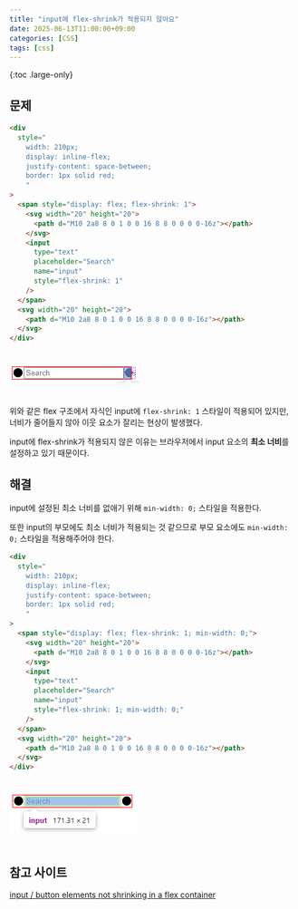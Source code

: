 ```yaml
---
title: "input에 flex-shrink가 적용되지 않아요"
date: 2025-06-13T11:00:00+09:00
categories: [CSS]
tags: [css]
---
```


{:toc .large-only}

## 문제

```html
<div
  style="
    width: 210px;
    display: inline-flex;
    justify-content: space-between;
    border: 1px solid red;
    "
>
  <span style="display: flex; flex-shrink: 1">
    <svg width="20" height="20">
      <path d="M10 2a8 8 0 1 0 0 16 8 8 0 0 0 0-16z"></path>
    </svg>
    <input
      type="text"
      placeholder="Search"
      name="input"
      style="flex-shrink: 1"
    />
  </span>
  <svg width="20" height="20">
    <path d="M10 2a8 8 0 1 0 0 16 8 8 0 0 0 0-16z"></path>
  </svg>
</div>
```

<img src="../../assets/img/blog/css/2025-06-13-input-shrink_01.png" style="margin:20px 0;">

위와 같은 flex 구조에서 자식인 input에 `flex-shrink: 1` 스타일이 적용되어 있지만, 너비가 줄어들지 않아 이웃 요소가 잘리는 현상이 발생했다.

input에 flex-shrink가 적용되지 않은 이유는 브라우저에서 input 요소의 **최소 너비**를 설정하고 있기 때문이다.

## 해결

input에 설정된 최소 너비를 없애기 위해 `min-width: 0;` 스타일을 적용한다.

또한 input의 부모에도 최소 너비가 적용되는 것 같으므로 부모 요소에도 `min-width: 0;` 스타일을 적용해주어야 한다.

```html
<div
  style="
    width: 210px;
    display: inline-flex;
    justify-content: space-between;
    border: 1px solid red;
    "
>
  <span style="display: flex; flex-shrink: 1; min-width: 0;">
    <svg width="20" height="20">
      <path d="M10 2a8 8 0 1 0 0 16 8 8 0 0 0 0-16z"></path>
    </svg>
    <input
      type="text"
      placeholder="Search"
      name="input"
      style="flex-shrink: 1; min-width: 0;"
    />
  </span>
  <svg width="20" height="20">
    <path d="M10 2a8 8 0 1 0 0 16 8 8 0 0 0 0-16z"></path>
  </svg>
</div>
```

<img src="../../assets/img/blog/css/2025-06-13-input-shrink_02.png" style="margin:20px 0;">

## 참고 사이트

[input / button elements not shrinking in a flex container](https://stackoverflow.com/questions/42421361/input-button-elements-not-shrinking-in-a-flex-container)
